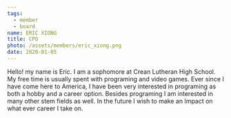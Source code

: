 ```yaml
---
tags:
  - member
  - board
name: ERIC XIONG
title: CPO
photo: /assets/members/eric_xiong.png
date: 2020-01-05
---
```

Hello! my name is Eric. I am a sophomore at Crean Lutheran High School. My free time is usually spent with programing and video games. Ever since I have come here to America, I have been very interested in programing as both a hobby and a career option. Besides programing I am interested in many other stem fields as well. In the future I wish to make an Impact on what ever career I take on.
